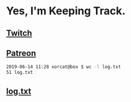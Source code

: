 # Yes, I'm Keeping Track.

## [Twitch](https://twitch.tv/ojreeves)
## [Patreon](https://patreon.com/ojreeves)

```bash
2019-06-14 11:28 xorcat@box $ wc -l log.txt
51 log.txt
```

## [log.txt](/log.txt)
